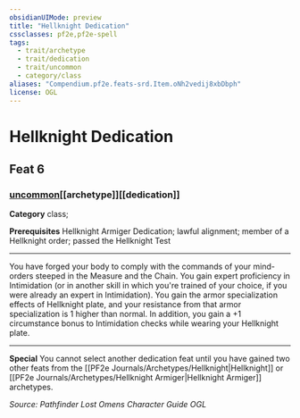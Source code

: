 ```yaml
---
obsidianUIMode: preview
title: "Hellknight Dedication"
cssclasses: pf2e,pf2e-spell
tags:
  - trait/archetype
  - trait/dedication
  - trait/uncommon
  - category/class
aliases: "Compendium.pf2e.feats-srd.Item.oNh2vedij8xbDbph"
license: OGL
---
```

# Hellknight Dedication
## Feat 6
### [uncommon](uncommon "Uncommon Rarity Trait")[[archetype]][[dedication]]

**Category** class; 



**Prerequisites** Hellknight Armiger Dedication; lawful alignment; member of a Hellknight order; passed the Hellknight Test
* * *
You have forged your body to comply with the commands of your mind-orders steeped in the Measure and the Chain. You gain expert proficiency in Intimidation (or in another skill in which you're trained of your choice, if you were already an expert in Intimidation). You gain the armor specialization effects of Hellknight plate, and your resistance from that armor specialization is 1 higher than normal. In addition, you gain a +1 circumstance bonus to Intimidation checks while wearing your Hellknight plate.

* * *

**Special** You cannot select another dedication feat until you have gained two other feats from the [[PF2e Journals/Archetypes/Hellknight|Hellknight]] or [[PF2e Journals/Archetypes/Hellknight Armiger|Hellknight Armiger]] archetypes.

*Source: Pathfinder Lost Omens Character Guide*
*OGL*